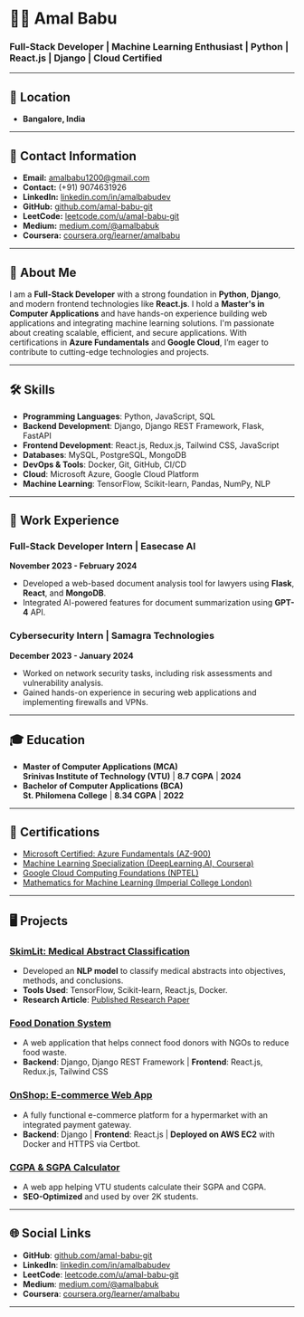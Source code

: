 # 👨‍💻 Amal Babu

### Full-Stack Developer | Machine Learning Enthusiast | Python | React.js | Django | Cloud Certified

---

## 📍 Location

- **Bangalore, India**

---

## 📍 Contact Information

- **Email:** [amalbabu1200@gmail.com](mailto:amalbabu1200@gmail.com)  
- **Contact:** (+91) 9074631926  
- **LinkedIn:** [linkedin.com/in/amalbabudev](https://www.linkedin.com/in/amalbabudev/)  
- **GitHub:** [github.com/amal-babu-git](https://github.com/amal-babu-git)  
- **LeetCode:** [leetcode.com/u/amal-babu-git](https://leetcode.com/u/amal-babu-git/)  
- **Medium:** [medium.com/@amalbabuk](https://medium.com/@amalbabuk)  
- **Coursera:** [coursera.org/learner/amalbabu](https://www.coursera.org/learner/amalbabu)

---

## 🚀 About Me

I am a **Full-Stack Developer** with a strong foundation in **Python**, **Django**, and modern frontend technologies like **React.js**. I hold a **Master's in Computer Applications** and have hands-on experience building web applications and integrating machine learning solutions. I'm passionate about creating scalable, efficient, and secure applications. With certifications in **Azure Fundamentals** and **Google Cloud**, I’m eager to contribute to cutting-edge technologies and projects.

---

## 🛠️ Skills

- **Programming Languages**: Python, JavaScript, SQL  
- **Backend Development**: Django, Django REST Framework, Flask, FastAPI  
- **Frontend Development**: React.js, Redux.js, Tailwind CSS, JavaScript  
- **Databases**: MySQL, PostgreSQL, MongoDB  
- **DevOps & Tools**: Docker, Git, GitHub, CI/CD  
- **Cloud**: Microsoft Azure, Google Cloud Platform  
- **Machine Learning**: TensorFlow, Scikit-learn, Pandas, NumPy, NLP  

---

## 💼 Work Experience

### Full-Stack Developer Intern | Easecase AI  
**November 2023 - February 2024**  
- Developed a web-based document analysis tool for lawyers using **Flask**, **React**, and **MongoDB**.  
- Integrated AI-powered features for document summarization using **GPT-4** API.

### Cybersecurity Intern | Samagra Technologies  
**December 2023 - January 2024**  
- Worked on network security tasks, including risk assessments and vulnerability analysis.  
- Gained hands-on experience in securing web applications and implementing firewalls and VPNs.

---

## 🎓 Education

- **Master of Computer Applications (MCA)**  
  **Srinivas Institute of Technology (VTU)** | **8.7 CGPA** | **2024**  
- **Bachelor of Computer Applications (BCA)**  
  **St. Philomena College** | **8.34 CGPA** | **2022**

---

## 🌟 Certifications

- [Microsoft Certified: Azure Fundamentals (AZ-900)](https://www.credly.com/badges/e6115f54-1354-4f71-a0a7-07615762b6fd/linked_in_profile)  
- [Machine Learning Specialization (DeepLearning.AI, Coursera)](https://www.coursera.org/account/accomplishments/specialization/HYGYCXYPBVND?utm_source=link&utm_medium=certificate&utm_content=cert_image&utm_campaign=sharing_cta&utm_product=s12n)  
- [Google Cloud Computing Foundations (NPTEL)](https://archive.nptel.ac.in/content/noc/NOC23/SEM2/Ecertificates/106/noc23-cs90/Course/NPTEL23CS90S84140058020285070.pdf)  
- [Mathematics for Machine Learning (Imperial College London)](https://www.coursera.org/account/accomplishments/specialization/23Q6S6A6VZRL)

---

## 🖥️ Projects

### [SkimLit: Medical Abstract Classification](https://github.com/amal-babu-git)  
- Developed an **NLP model** to classify medical abstracts into objectives, methods, and conclusions.  
- **Tools Used**: TensorFlow, Scikit-learn, React.js, Docker.  
- **Research Article**: [Published Research Paper](https://www.ijrar.org/papers/IJRAR1DUP049.pdf)

### [Food Donation System](https://github.com/amal-babu-git/food-donation-system)  
- A web application that helps connect food donors with NGOs to reduce food waste.  
- **Backend**: Django, Django REST Framework | **Frontend**: React.js, Redux.js, Tailwind CSS

### [OnShop: E-commerce Web App](https://onshopweb.web.app/)  
- A fully functional e-commerce platform for a hypermarket with an integrated payment gateway.  
- **Backend**: Django | **Frontend**: React.js | **Deployed on AWS EC2** with Docker and HTTPS via Certbot.

### [CGPA & SGPA Calculator](https://cgpa-sgpa.web.app/)  
- A web app helping VTU students calculate their SGPA and CGPA.  
- **SEO-Optimized** and used by over 2K students.

---

## 🌐 Social Links

- **GitHub**: [github.com/amal-babu-git](https://github.com/amal-babu-git)  
- **LinkedIn**: [linkedin.com/in/amalbabudev](https://www.linkedin.com/in/amalbabudev/)  
- **LeetCode**: [leetcode.com/u/amal-babu-git](https://leetcode.com/u/amal-babu-git/)  
- **Medium**: [medium.com/@amalbabuk](https://medium.com/@amalbabuk)  
- **Coursera**: [coursera.org/learner/amalbabu](https://www.coursera.org/learner/amalbabu)

---
